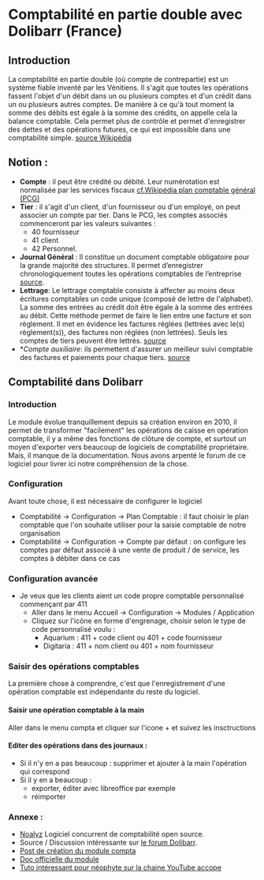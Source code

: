 # Comptabilité en partie double avec Dolibarr (France)

 ## Introduction
La comptabilité en partie double (où compte de contrepartie) est un système fiable inventé par les Vénitiens. Il s'agit que toutes les opérations fassent l'objet d'un débit dans un ou plusieurs comptes et d'un crédit dans un ou plusieurs autres comptes. De manière à ce qu'à tout moment la somme des débits est égale à la somme des crédits, on appelle cela la balance comptable. Cela permet plus de contrôle et permet d'enregistrer des dettes et des opérations futures, ce qui est impossible dans une comptabilité simple. [source Wikipédia](https://fr.wikipedia.org/wiki/Comptabilit%C3%A9_en_partie_double)


## Notion :
- **Compte** : il peut être crédité ou débité. Leur numérotation est normalisée par les services fiscaux [cf.Wikipédia plan comptable général (PCG)](https://fr.wikipedia.org/wiki/Plan_comptable_g%C3%A9n%C3%A9ral_(France))
- **Tier** : il s'agit d'un client, d'un fournisseur ou d'un employé, on peut associer un compte par tier. Dans le PCG, les comptes associés commenceront par les valeurs suivantes :
   - 40 fournisseur
   - 41 client
   - 42 Personnel.
- **Journal Général** :   Il constitue un document comptable obligatoire pour la grande majorité des structures. Il permet d’enregistrer chronologiquement toutes les opérations comptables de l’entreprise [source](https://www.appvizer.fr/magazine/finance-comptabilite/comptabilite/journal-comptable).
- **Lettrage**: Le lettrage comptable consiste à affecter au moins deux écritures comptables un code unique (composé de lettre de l'alphabet). La somme des entrées au crédit doit être égale à la somme des entrées au débit. Cette méthode permet de faire le lien entre une facture et son règlement. Il met en évidence les factures réglées (lettrées avec le(s) règlement(s)), des factures non réglées (non lettrées). Seuls les comptes de tiers peuvent être lettrés. [source](https://www.l-expert-comptable.com/a/6250-lettrage-comptable-definition-comment-le-faire.html)
- **Compte auxiliaire*: ils permettent d'assurer un meilleur suivi comptable des factures et paiements pour chaque tiers. [source](https://www.compta-facile.com/utilisation-comptes-auxiliaires-clients-fournisseurs/)


## Comptabilité dans Dolibarr

### Introduction
Le module évolue tranquillement depuis sa création environ en 2010, il permet de transformer "facilement" les opérations de caisse en opération comptable, il y a même des fonctions de clôture de compte, et surtout un moyen d'exporter vers beaucoup de logiciels de comptabilité propriétaire. Mais, il manque de la documentation. Nous avons arpenté le forum de ce logiciel pour livrer ici notre compréhension de la chose.

### Configuration
Avant toute chose, il est nécessaire de configurer le logiciel
- Comptabilité -> Configuration -> Plan Comptable  : il faut choisir le plan comptable que l'on souhaite utiliser pour la saisie comptable de notre organisation
- Comptabilité -> Configuration -> Compte par défaut : on configure les comptes par défaut associé à une vente de produit / de service, les comptes à débiter dans ce cas



### Configuration avancée
- Je veux que les clients aient un code propre comptable personnalisé commençant par 411
  - Aller dans le menu Accueil -> Configuration -> Modules / Application
  - Cliquez sur l'icône en forme d'engrenage, choisir selon le type de code personnalisé voulu :
    - Aquarium : 411 + code client ou 401 + code fournisseur
    - Digitaria : 411 + nom client ou 401 + nom fournisseur

### Saisir des opérations comptables
La première chose à comprendre, c'est que l'enregistrement d'une opération comptable est indépendante du reste du logiciel.

#### Saisir une opération comptable à la main
Aller dans le menu compta et cliquer sur l'icone + et suivez les insctructions
    
#### Editer des opérations dans des journaux :
- Si il n'y en a pas beaucoup : supprimer et ajouter à la main l'opération qui correspond
- Si il y en a beaucoup :
  - exporter, éditer avec libreoffice par exemple
  - réimporter

### Annexe :
- [Noalyz](https://demo.noalyss.eu) Logiciel concurrent de comptabilité open source.
- Source / Discussion intéressante sur [le forum Dolibarr](https://www.dolibarr.fr/forum).
- [Post de création du module compta](https://www.dolibarr.fr/forum/t/module-compta-pour-dolibarr/6727/118)
- [Doc officielle du module](https://wiki.dolibarr.org/index.php?title=Module_Comptabilit%C3%A9_en_Partie_Double)
- [Tuto intéressant pour néophyte sur la chaine YouTube accope](https://www.youtube.com/@accope/videos)

